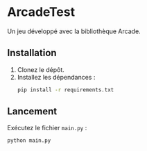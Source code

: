 # ArcadeTest

Un jeu développé avec la bibliothèque Arcade.

## Installation

1. Clonez le dépôt.
2. Installez les dépendances :
   ```bash
   pip install -r requirements.txt
   ```

## Lancement

Exécutez le fichier `main.py` :
```bash
python main.py
```
